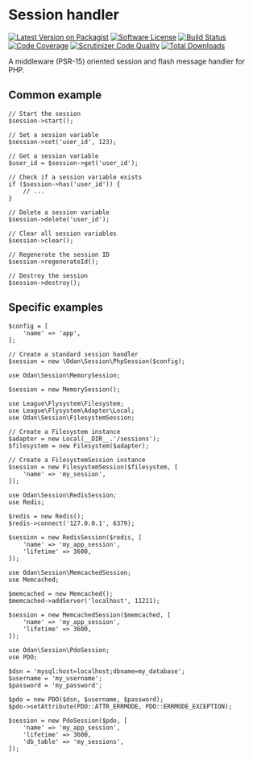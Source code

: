 # Session handler

[![Latest Version on Packagist](https://img.shields.io/github/release/odan/session.svg)](https://github.com/odan/session/releases)
[![Software License](https://img.shields.io/badge/license-MIT-brightgreen.svg)](LICENSE)
[![Build Status](https://github.com/odan/session/workflows/build/badge.svg)](https://github.com/odan/session/actions)
[![Code Coverage](https://scrutinizer-ci.com/g/odan/session/badges/coverage.png?b=master)](https://scrutinizer-ci.com/g/odan/session/?branch=master)
[![Scrutinizer Code Quality](https://scrutinizer-ci.com/g/odan/session/badges/quality-score.png?b=master)](https://scrutinizer-ci.com/g/odan/session/?branch=master)
[![Total Downloads](https://img.shields.io/packagist/dt/odan/session.svg)](https://packagist.org/packages/odan/session/stats)

A middleware (PSR-15) oriented session and flash message handler for PHP.

## Common example

```
// Start the session
$session->start();

// Set a session variable
$session->set('user_id', 123);

// Get a session variable
$user_id = $session->get('user_id');

// Check if a session variable exists
if ($session->has('user_id')) {
    // ...
}

// Delete a session variable
$session->delete('user_id');

// Clear all session variables
$session->clear();

// Regenerate the session ID
$session->regenerateId();

// Destroy the session
$session->destroy();
```

## Specific examples

```
$config = [
    'name' => 'app',
];

// Create a standard session handler
$session = new \Odan\Session\PhpSession($config);
```

```
use Odan\Session\MemorySession;

$session = new MemorySession();
```

```
use League\Flysystem\Filesystem;
use League\Flysystem\Adapter\Local;
use Odan\Session\FilesystemSession;

// Create a Filesystem instance
$adapter = new Local(__DIR__.'/sessions');
$filesystem = new Filesystem($adapter);

// Create a FilesystemSession instance
$session = new FilesystemSession($filesystem, [
    'name' => 'my_session',
]);
```

```
use Odan\Session\RedisSession;
use Redis;

$redis = new Redis();
$redis->connect('127.0.0.1', 6379);

$session = new RedisSession($redis, [
    'name' => 'my_app_session',
    'lifetime' => 3600,
]);
```

```
use Odan\Session\MemcachedSession;
use Memcached;

$memcached = new Memcached();
$memcached->addServer('localhost', 11211);

$session = new MemcachedSession($memcached, [
    'name' => 'my_app_session',
    'lifetime' => 3600,
]);
```

```
use Odan\Session\PdoSession;
use PDO;

$dsn = 'mysql:host=localhost;dbname=my_database';
$username = 'my_username';
$password = 'my_password';

$pdo = new PDO($dsn, $username, $password);
$pdo->setAttribute(PDO::ATTR_ERRMODE, PDO::ERRMODE_EXCEPTION);

$session = new PdoSession($pdo, [
    'name' => 'my_app_session',
    'lifetime' => 3600,
    'db_table' => 'my_sessions',
]);
```
